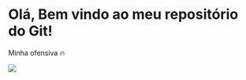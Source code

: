 

# Olá, Bem vindo ao meu repositório do Git!

Minha ofensiva 🔥

<img src="https://github-readme-streak-stats.herokuapp.com/?user=EdevaldoJunior18"></img>
